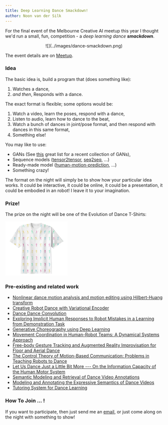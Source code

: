 ```yaml
---
title: Deep Learning Dance Smackdown!
author: Noon van der Silk
---
```


For the final event of the Melbourne Creative AI meetup this year I thought
we'd run a small, fun, competition - a _deep learning dance **smackdown**_.

<div style='text-align: center'>
![](../images/dance-smackdown.png)
</div>

The event details are on [Meetup](https://www.meetup.com/Melbourne-Creative-AI-Meetup/events/242805964/).

### Idea

The basic idea is, build a program that (does something like):

1. Watches a dance,
2. _and then_, Responds with a dance.

The exact format is flexible; some options would be:

1. Watch a video, learn the poses, respond with a dance,
2. Listen to audio, learn how to dance to the beat,
3. Watch a bunch of dances in joint/pose format, and then respond with dances in this same format,
4. Something else!

You may like to use:

- GANs (See
        [this](https://github.com/hwalsuklee/tensorflow-generative-model-collections) great list for a recent collection of GANs),
- Sequence models ([tensor2tensor](https://github.com/tensorflow/tensor2tensor),
 [seq2seq](https://www.tensorflow.org/tutorials/seq2seq), ...)
- Ready-made model
([human-motion-prediction](https://github.com/una-dinosauria/human-motion-prediction), ...)
- Something crazy!

The format on the night will simply be to show how your particular idea works.
It could be interactive, it could be online, it could be a presentation, it
could be embodied in an robot! I leave it to your imagination.

### Prize!

The prize on the night will be one of the Evolution of Dance T-Shirts:

<a href="https://paom.com/products/evolution-of-dance-tee0034">
<img src="../images/evolution-of-dance-t-shirt.png" width="200" />
</a>


### Pre-existing and related work

- [Nonlinear dance motion analysis and motion editing using Hilbert-Huang
  transform](https://scirate.com/arxiv/1707.01732)
- [Creative Robot Dance with Variational Encoder](https://scirate.com/arxiv/1707.01489)
- [Dance Dance Convolution](https://scirate.com/arxiv/1703.06891)
- [Exploring Implicit Human Responses to Robot Mistakes in a Learning from
   Demonstration Task](https://scirate.com/arxiv/1606.02485)
- [Generative Choreography using Deep Learning](https://scirate.com/arxiv/1605.06921)
- [Movement Coordination in Human-Robot Teams: A Dynamical Systems
  Approach](https://scirate.com/arxiv/1605.01459)
- [Free-body Gesture Tracking and Augmented Reality Improvisation for Floor and
  Aerial Dance](https://scirate.com/arxiv/1509.04751)
- [The Control Theory of Motion-Based Communication: Problems in Teaching
  Robots to Dance](https://scirate.com/arxiv/1109.6037)
- [Let Us Dance Just a Little Bit More --- On the Information Capacity of the
  Human Motor System](https://scirate.com/arxiv/1102.5225)
- [Semantic Modeling and Retrieval of Dance Video Annotations](https://scirate.com/arxiv/1001.0441)
- [Modeling and Annotating the Expressive Semantics of Dance Videos](https://scirate.com/arxiv/1001.0442)
- [Tutoring System for Dance Learning](https://scirate.com/arxiv/1001.0440)


### How To Join ... !

If you want to participate, then just send me an [email](/about.html), or
just come along on the night with something to show!

